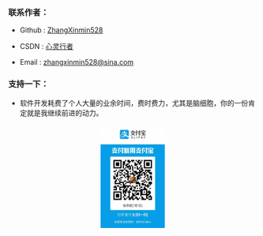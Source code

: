 ### 联系作者：

- Github : [ZhangXinmin528](https://github.com/ZhangXinmin528?tab=repositories)

- CSDN : [心灵行者](https://blog.csdn.net/zxm528)

- Email : zhangxinmin528@sina.com


### 支持一下：

- 软件开发耗费了个人大量的业余时间，费时费力，尤其是脑细胞，你的一份肯定就是我继续前进的动力。


<center class="half">
<img src="/screenshot/zhifubao.jpg" width = "130" height = "210" alt="支付宝"  />
</center>